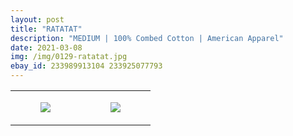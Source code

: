 ```yaml
---
layout: post
title: "RATATAT"
description: "MEDIUM | 100% Combed Cotton | American Apparel"
date: 2021-03-08
img: /img/0129-ratatat.jpg
ebay_id: 233989913104 233925077793
---
```




<table style="width:100%;"><tr><td style="vertical-align:top;">
      <figure class="tmblr-full" data-orig-height="2048" data-orig-width="1365" data-orig-src="https://concertshirts.netlify.app/shirts/0129/0129-01.jpg"><img src="https://64.media.tumblr.com/df7f3d951832c032e305e26ad0bda290/755d3617dd5d8413-1e/s540x810/25c8312de4c9ad7b2a74bf16f8b1613c79628d19.jpg" data-orig-height="2048" data-orig-width="1365" data-orig-src="https://concertshirts.netlify.app/shirts/0129/0129-01.jpg"/></figure></td>
    <td style="vertical-align:top;">
      <figure class="tmblr-full" data-orig-height="2048" data-orig-width="1365" data-orig-src="https://concertshirts.netlify.app/shirts/0129/0129-02.jpg"><img src="https://64.media.tumblr.com/cd37c4bd906c30c031e5c2de0c0cee80/755d3617dd5d8413-be/s540x810/ef18db2e01573b9498e9f8d819f810f875199d77.jpg" data-orig-height="2048" data-orig-width="1365" data-orig-src="https://concertshirts.netlify.app/shirts/0129/0129-02.jpg"/></figure></td>
  </tr></table>
